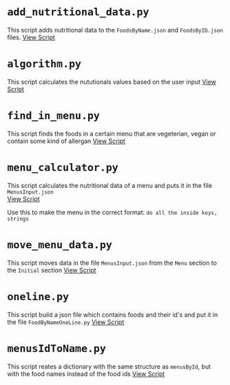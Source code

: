 # `add_nutritional_data.py`
 
This script adds nutritional data to the `FoodsByName.json` and `FoodsByID.json` files.
[View Script](./add_nutritional_data.py)

# `algorithm.py` 

This script calculates the nututionals values based on the user input
[View Script](./algorithm.py)

# `find_in_menu.py` 

This script finds the foods in a certain menu that are vegeterian, vegan or contain some kind of allergan
[View Script](./find_in_menu.py)

# `menu_calculator.py`

This script calculates the nutritional data of a menu and puts it in the file `MenusInput.json`  
[View Script](./menu_calculator.py)

Use this to make the menu in the correct format: `do all the inside keys, strings`

# `move_menu_data.py`

This script moves data in the file `MenusInput.json` from the `Menu` section to the `Initial` section
[View Script](./move_menu_data.py)

# `oneline.py`

This script build a json file which contains foods and their id's and put it in the file `FoodByNameOneLine.py`
[View Script](./oneline.py)

# `menusIdToName.py`

This script reates a dictionary with the same structure as `menusById`, but with the food names instead of the food ids
[View Script](./menusIdToName.py)